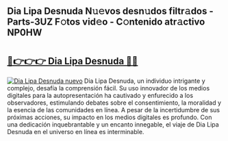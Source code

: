 ## Dia Lipa Desnuda N𝚞𝚎vos desn𝚞dos filtr𝚊dos - Parts-3UZ F𝚘tos vid𝚎o - C𝚘ntenido atr𝚊ctivo NP0HW

# <h2><a href="http://mb0mvl.tromn.icu/?c=Dia+Lipa+Desnuda">🔗👉👉👉 Dia Lipa Desnuda 🔗🔗</a></h2>

[![Dia Lipa Desnuda nuevo](https://i.imgur.com/pEAQMta.gif)](http://mb0mvl.tromn.icu/?c=Dia+Lipa+Desnuda)
Dia Lipa Desnuda, un individuo intrigante y complejo, desafía la comprensión fácil. Su uso innovador de los medios digitales para la autopresentación ha cautivado y enfurecido a los observadores, estimulando debates sobre el consentimiento, la moralidad y la esencia de las comunidades en línea. A pesar de la incertidumbre de sus próximas acciones, su impacto en los medios digitales es profundo. Con una dedicación inquebrantable y un encanto innegable, el viaje de Dia Lipa Desnuda en el universo en línea es interminable.
